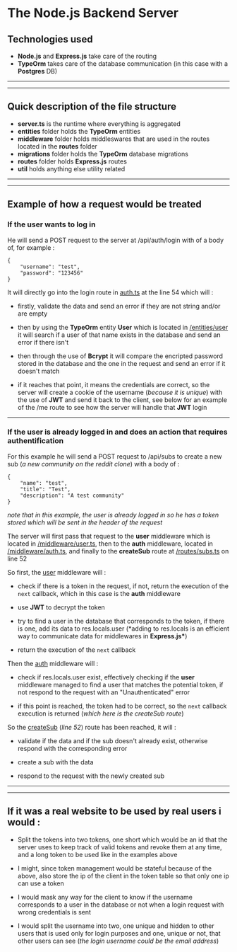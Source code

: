 # The Node.js Backend Server

## Technologies used

- **Node.js** and **Express.js** take care of the routing
- **TypeOrm** takes care of the database communication (in this case with a **Postgres** DB)

---

---

## Quick description of the file structure

- **server.ts** is the runtime where everything is aggregated
- **entities** folder holds the **TypeOrm** entities
- **middleware** folder holds middleswares that are used in the routes located in the **routes** folder
- **migrations** folder holds the **TypeOrm** database migrations
- **routes** folder holds **Express.js** routes
- **util** holds anything else utility related

---

---

## Example of how a request would be treated

### If the user wants to log in

He will send a POST request to the server at /api/auth/login with of a body of, for example :

```
{
	"username": "test",
	"password": "123456"
}
```

It will directly go into the login route in [auth.ts](https://github.com/hugo-blanchard/reddit-clone/blob/main/src/routes/auth.ts) at the line 54 which will :

- firstly, validate the data and send an error if they are not string and/or are empty

- then by using the **TypeOrm** entity **User** which is located in [/entities/user](https://github.com/hugo-blanchard/reddit-clone/blob/main/src/entities/User.ts) it will search if a user of that name exists in the database and send an error if there isn't

- then through the use of **Bcrypt** it will compare the encripted password stored in the database and the one in the request and send an error if it doesn't match

- if it reaches that point, it means the credentials are correct, so the server will create a cookie of the username (_because it is unique_) with the use of **JWT** and send it back to the client, see below for an example of the /me route to see how the server will handle that **JWT** login

---

### If the user is already logged in and does an action that requires authentification

For this example he will send a POST request to /api/subs to create a new sub (_a new community on the reddit clone_) with a body of :

```
{
	"name": "test",
	"title": "Test",
	"description": "A test community"
}
```

_note that in this example, the user is already logged in so he has a token stored which will be sent in the header of the request_

The server will first pass that request to the **user** middleware which is located in [/middleware/user.ts](https://github.com/hugo-blanchard/reddit-clone/blob/main/src/middleware/user.ts), then to the **auth** middleware, located in [/middleware/auth.ts](https://github.com/hugo-blanchard/reddit-clone/blob/main/src/middleware/auth.ts), and finally to the **createSub** route at [/routes/subs.ts](https://github.com/hugo-blanchard/reddit-clone/blob/main/src/routes/subs.ts) on line 52

So first, the [user](https://github.com/hugo-blanchard/reddit-clone/blob/main/src/middleware/user.ts) middleware will :

- check if there is a token in the request, if not, return the execution of the `next` callback, which in this case is the **auth** middleware

- use **JWT** to decrypt the token

- try to find a user in the database that corresponds to the token, if there is one, add its data to res.locals.user (\*adding to res.locals is an efficient way to communicate data for middlewares in **Express.js\***)

- return the execution of the `next` callback

Then the [auth](https://github.com/hugo-blanchard/reddit-clone/blob/main/src/middleware/auth.ts) middleware will :

- check if res.locals.user exist, effectively checking if the **user** middleware managed to find a user that matches the potential token, if not respond to the request with an "Unauthenticated" error

- if this point is reached, the token had to be correct, so the `next` callback execution is returned (_which here is the createSub route_)

So the [createSub](https://github.com/hugo-blanchard/reddit-clone/blob/main/src/routes/subs.ts) (_line 52_) route has been reached, it will :

- validate if the data and if the sub doesn't already exist, otherwise respond with the corresponding error

- create a sub with the data

- respond to the request with the newly created sub

---

---

## If it was a real website to be used by real users i would :

- Split the tokens into two tokens, one short which would be an id that the server uses to keep track of valid tokens and revoke them at any time, and a long token to be used like in the examples above

- I might, since token management would be stateful because of the above, also store the ip of the client in the token table so that only one ip can use a token

- I would mask any way for the client to know if the username corresponds to a user in the database or not when a login request with wrong credentials is sent

- I would split the username into two, one unique and hidden to other users that is used only for login purposes and one, unique or not, that other users can see (_the login username could be the email address_)
